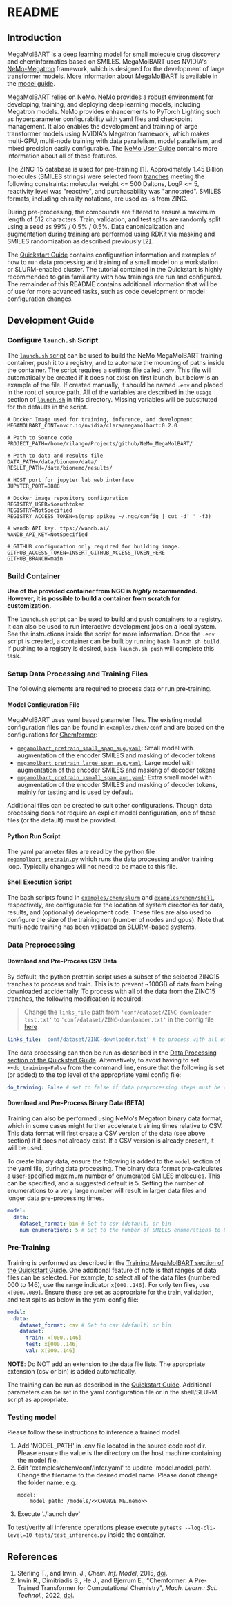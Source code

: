 # README

## Introduction

MegaMolBART is a deep learning model for small molecule drug discovery and cheminformatics based on SMILES. MegaMolBART uses NVIDIA's [NeMo-Megatron](https://github.com/NVIDIA/NeMo) framework, which is designed for the development of large transformer models. More information about MegaMolBART is available in the [model guide](../../docs/ngc/model.md).

MegaMolBART relies on [NeMo](https://github.com/NVIDIA/NeMo). NeMo provides a robust environment for developing, training, and deploying deep learning models, including Megatron models. NeMo provides enhancements to PyTorch Lighting such as hyperparameter configurability with yaml files and checkpoint management. It also enables the development and training of large transformer models using NVIDIA's Megatron framework, which makes multi-GPU, multi-node training with data parallelism, model parallelism, and mixed precision easily configurable. The [NeMo User Guide](https://docs.nvidia.com/deeplearning/nemo/user-guide/docs/en/main/) contains more information about all of these features.

The ZINC-15 database is used for pre-training [1]. Approximately 1.45 Billion molecules (SMILES strings) were selected from [tranches](https://zinc15.docking.org/tranches/home/) meeting the following constraints: molecular weight <= 500 Daltons, LogP <= 5, reactivity level was "reactive", and purchasability was "annotated". SMILES formats, including chirality notations, are used as-is from ZINC.

During pre-processing, the compounds are filtered to ensure a maximum length of 512 characters. Train, validation, and test splits are randomly split using a seed as 99% / 0.5% / 0.5%. Data canonicalization and augmentation during training are performed using RDKit via masking and SMILES randomization as described previously [2].

The [Quickstart Guide](./QUICKSTART.md) contains configuration information and examples of how to run data processing and training of a small model on a workstation or SLURM-enabled cluster. The tutorial contained in the Quickstart is highly recommended to gain familiarity with how trainings are run and configured. The remainder of this README contains additional information that will be of use for more advanced tasks, such as code development or model configuration changes.

## Development Guide
### Configure `launch.sh` Script

The [`launch.sh` script](./launch.sh) can be used to build the NeMo MegaMolBART training container, push it to a registry, and to automate the mounting of paths inside the container. The script requires a settings file called `.env`. This file will automatically be created if it does not exist on first launch, but below is an example of the file. If created manually, it should be named `.env` and placed in the root of source path. All of the variables are described in the `usage` section of [`launch.sh`](./launch.sh) in this directory. Missing variables will be substituted for the defaults in the script.

```
# Docker Image used for training, inference, and development
MEGAMOLBART_CONT=nvcr.io/nvidia/clara/megamolbart:0.2.0

# Path to Source code
PROJECT_PATH=/home/rilango/Projects/github/NeMo_MegaMolBART/

# Path to data and results file
DATA_PATH=/data/bionemo/data/
RESULT_PATH=/data/bionemo/results/

# HOST port for jupyter lab web interface
JUPYTER_PORT=8888

# Docker image repository configuration
REGISTRY_USER=$oauthtoken
REGISTRY=NotSpecified
REGISTRY_ACCESS_TOKEN=$(grep apikey ~/.ngc/config | cut -d' ' -f3)

# wandb API key. ttps://wandb.ai/
WANDB_API_KEY=NotSpecified

# GITHUB configuration only required for building image.
GITHUB_ACCESS_TOKEN=INSERT_GITHUB_ACCESS_TOKEN_HERE
GITHUB_BRANCH=main
```

### Build Container

**Use of the provided container from NGC is *highly* recommended. However, it is possible to build a container from scratch for customization.**

The `launch.sh` script can be used to build and push containers to a registry. It can also be used to run interactive development jobs on a local system. See the instructions inside the script for more information. Once the `.env` script is created, a container can be built by running `bash launch.sh build`. If pushing to a registry is desired, `bash launch.sh push` will complete this task.

### Setup Data Processing and Training Files

The following elements are required to process data or run pre-training.

#### Model Configuration File

MegaMolBART uses yaml based parameter files. The existing model configuration files can be found in `examples/chem/conf` and are based on the configurations for [Chemformer](https://chemrxiv.org/engage/chemrxiv/article-details/60ee8a3eb95bdd06d062074b):

* [`megamolbart_pretrain_small_span_aug.yaml`](./examples/chem/conf/megamolbart_pretrain_small_span_aug.yaml): Small model with augmentation of the encoder SMILES and masking of decoder tokens
* [`megamolbart_pretrain_large_span_aug.yaml`](./examples/chem/conf/megamolbart_pretrain_large_span_aug.yaml): Large model with augmentation of the encoder SMILES and masking of decoder tokens
* [`megamolbart_pretrain_xsmall_span_aug.yaml`](./examples/chem/conf/megamolbart_pretrain_xsmall_span_aug.yaml): Extra small model with augmentation of the encoder SMILES and masking of decoder tokens, mainly for testing and is used by default.

Additional files can be created to suit other configurations. Though data processing does not require an explicit model configuration, one of these files (or the default) must be provided.

#### Python Run Script

The yaml parameter files are read by the python file [`megamolbart_pretrain.py`](./examples/chem/megamolbart_pretrain.py) which runs the data processing and/or training loop. Typically changes will not need to be made to this file.

#### Shell Execution Script

The bash scripts found in [`examples/chem/slurm`](./examples/chem/slurm) and [`examples/chem/shell`](./examples/chem/shell), respectively, are configurable for the location of system directories for data, results, and (optionally) development code. These files are also used to configure the size of the training run (number of nodes and gpus). Note that multi-node training has been validated on SLURM-based systems.

### Data Preprocessing

#### Download and Pre-Process CSV Data

By default, the python pretrain script uses a subset of the selected ZINC15 tranches to process and train. This is to prevent ~100GB of data from being downloaded accidentally. To process with all of the data from the ZINC15 tranches, the following modification is required:

> Change the `links_file` path from `'conf/dataset/ZINC-downloader-test.txt'` to `'conf/dataset/ZINC-downloader.txt'` in the config file [here](https://github.com/clara-parabricks/NeMo_MegaMolBART/blob/dev/examples/chem/conf/megamolbart_pretrain_base.yaml)

```yaml
links_file: 'conf/dataset/ZINC-downloader.txt' # to process with all of the ZINC15 data
```

The data processing can then be run as described in the [Data Processing section of the Quickstart Guide](./QUICKSTART.md#data-processing). Alternatively, to avoid having to set `++do_training=False` from the command line, ensure that the following is set (or added) to the top level of the appropriate yaml config file:

```yaml
do_training: False # set to false if data preprocessing steps must be completed
```

#### Download and Pre-Process Binary Data (BETA)

Training can also be performed using NeMo's Megatron binary data format, which in some cases might further accelerate training times relative to CSV. This data format will first create a CSV version of the data (see above section) if it does not already exist. If a CSV version is already present, it will be used.

To create binary data, ensure the following is added to the `model` section of the yaml file, during data processing. The binary data format pre-calculates a user-specified maximum number of enumerated SMILES molecules. This can be specified, and a suggested default is 5. Setting the number of enumerations to a very large number will result in larger data files and longer data pre-processing times.

```yaml
model:
  data:
    dataset_format: bin # Set to csv (default) or bin
    num_enumerations: 5 # Set to the number of SMILES enumerations to be stored
```

### Pre-Training

Training is performed as described in the [Training MegaMolBART section of the Quickstart Guide](./QUICKSTART.md#training-megamolbart). One additional feature of note is that ranges of data files can be selected. For example, to select all of the data files (numbered 000 to 146), use the range indicator `x[000..146]`. For only ten files, use `x[000..009]`. Ensure these are set as appropriate for the train, validation, and test splits as below in the yaml config file:

```yaml
model:
  data:
    dataset_format: csv # Set to csv (default) or bin
    dataset:
      train: x[000..146]
      test: x[000..146]
      val: x[000..146]
```

**NOTE**: Do NOT add an extension to the data file lists. The appropriate extension (csv or bin) is added automatically.

The training can be run as described in the [Quickstart Guide](./QUICKSTART.md#training-megamolbart). Additional parameters can be set in the yaml configuration file or in the shell/SLURM script as appropriate.


### Testing model
Please follow these instructions to inference a trained model.

1. Add 'MODEL_PATH' in .env file located in the source code root dir.
   Please ensure the value is the directory on the host machine containing the model file.
2. Edit 'examples/chem/conf/infer.yaml' to update 'model.model_path'.
   Change the filename to the desired model name. Please donot change the folder name.
   e.g.
    ```
    model:
	    model_path: /models/<<CHANGE ME.nemo>>
    ```
3. Execute './launch dev'

To test/verify all inference operations please execute `pytests --log-cli-level=10 tests/test_inference.py` inside the container.

## References

1. Sterling T., and Irwin, J., *Chem. Inf. Model*, 2015, [doi](http://pubs.acs.org/doi/abs/10.1021/acs.jcim.5b00559).
2. Irwin R., Dimitriadis S., He J., and Bjerrum E., "Chemformer: A Pre-Trained Transformer for Computational Chemistry", *Mach. Learn.: Sci. Technol.*, 2022, [doi](https://iopscience.iop.org/article/10.1088/2632-2153/ac3ffb).
